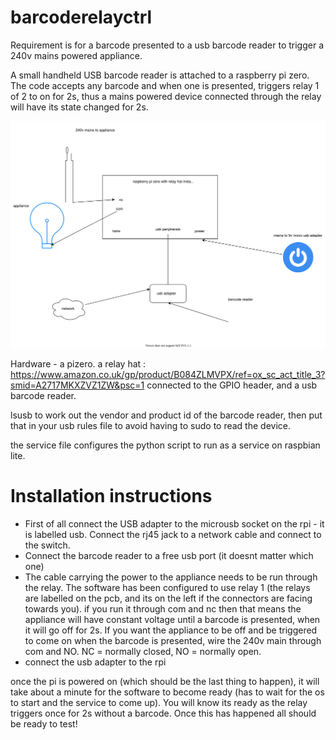 # barcoderelayctrl
Requirement is for a barcode presented to a usb barcode reader to trigger a 240v mains powered appliance. 

A small handheld USB barcode reader is attached to a raspberry pi zero. The code accepts any barcode and when one is presented, triggers relay 1 of 2 to on for 2s, thus a mains powered device connected through the relay will have its state changed for 2s.  

<img src=https://raw.githubusercontent.com/dobb1n/barcoderelayctrl/main/pizero%20barcode%20relay.svg>

Hardware - a pizero. a relay hat : https://www.amazon.co.uk/gp/product/B084ZLMVPX/ref=ox_sc_act_title_3?smid=A2717MKXZVZ1ZW&psc=1 connected to the GPIO header, and a usb barcode reader. 

lsusb to work out the vendor and product id of the barcode reader, then put that in your usb rules file to avoid having to sudo to read the device. 

the service file configures the python script to run as a service on raspbian lite. 

<h1>Installation instructions</h1>
<ul>
  <li>First of all connect the USB adapter to the microusb socket on the rpi - it is labelled usb. Connect the rj45 jack to a network cable and connect to the switch. </li>
  <li>Connect the barcode reader to a free usb port (it doesnt matter which one) </li>
  <li>The cable carrying the power to the appliance needs to be run through the relay. The software has been configured to use relay 1 (the relays are labelled on the pcb, and its on the left if the connectors are facing towards you). if you run it through com and nc then that means the appliance will have constant voltage until a barcode is presented, when it will go off for 2s. If you want the appliance to be off and be triggered to come on when the barcode is presented, wire the 240v main through com and NO. NC = normally closed, NO = normally open. 
  <li>connect the usb adapter to the rpi</li>
</ul>

once the pi is powered on (which should be the last thing to happen), it will take about a minute for the software to become ready (has to wait for the os to start and the service to come up). You will know its ready as the relay triggers once for 2s without a barcode. Once this has happened all should be ready to test!  

